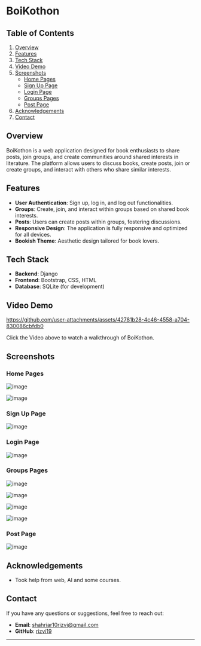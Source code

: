 # BoiKothon


## Table of Contents
1. [Overview](#overview)
2. [Features](#features)
3. [Tech Stack](#tech-stack)
4. [Video Demo](#video-demo)
5. [Screenshots](#screenshots)
    - [Home Pages](#home-pages)
    - [Sign Up Page](#sign-up-page)
    - [Login Page](#login-page)
    - [Groups Pages](#groups-pages)
    - [Post Page](#post-page)
6. [Acknowledgements](#acknowledgements)
7. [Contact](#contact)

## Overview

BoiKothon is a web application designed for book enthusiasts to share posts, join groups, and create communities around shared interests in literature. The platform allows users to discuss books, create posts, join or create groups, and interact with others who share similar interests.

## Features

- **User Authentication**: Sign up, log in, and log out functionalities.
- **Groups**: Create, join, and interact within groups based on shared book interests.
- **Posts**: Users can create posts within groups, fostering discussions.
- **Responsive Design**: The application is fully responsive and optimized for all devices.
- **Bookish Theme**: Aesthetic design tailored for book lovers.
  
## Tech Stack

- **Backend**: Django
- **Frontend**: Bootstrap, CSS, HTML
- **Database**: SQLite (for development)

## Video Demo

https://github.com/user-attachments/assets/42781b28-4c46-4558-a704-830086cbfdb0

Click the Video above to watch a walkthrough of BoiKothon.


## Screenshots

### Home Pages

![image](https://github.com/user-attachments/assets/c0fa7caa-146d-4fb5-a2ca-d94122bd1af9)


![image](https://github.com/user-attachments/assets/812f5fbd-c721-4d46-bde6-cad482a6ac0a)


### Sign Up Page
![image](https://github.com/user-attachments/assets/68fe09c5-281a-4869-a1cd-16f4786621c8)


### Login Page
![image](https://github.com/user-attachments/assets/a38dc35c-0f57-4923-8b24-c48160350a63)


### Groups Pages
![image](https://github.com/user-attachments/assets/65954253-6877-4677-834c-01932680b650)

![image](https://github.com/user-attachments/assets/64ee7f9f-f44f-43ba-8e78-74f02febee12)

![image](https://github.com/user-attachments/assets/3b176abb-8c0e-42a0-8a76-1757fa774f15)

![image](https://github.com/user-attachments/assets/0b4b2d04-33b4-4dc9-b897-88f8a3cf5c3e)



### Post Page

![image](https://github.com/user-attachments/assets/0f7103de-b8f5-41d3-868e-c9638389152f)



## Acknowledgements

- Took help from web, AI and some courses.

## Contact

If you have any questions or suggestions, feel free to reach out:

- **Email**: shahriar10rizvi@gmail.com
- **GitHub**: [rizvi19](https://github.com/rizvi19)



---



